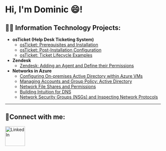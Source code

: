 <h1>Hi, I'm Dominic <a href="https://linkedin.com/in/domsbusiness/"></a>😄!</h1>

<h2>👨‍💻 Information Technology Projects:</h2>

- <b>osTicket (Help Desk Ticketing System)</b>
  - [osTicket: Prerequisites and Installation](https://github.com/DomSecurity/osticket-prereqs)
  - [osTicket: Post-Installation Configuration](https://github.com/DomSecurity/post-install-config)
  - [osTicket: Ticket Lifecycle Examples](https://github.com/DomSecurity/ticket-lifecycle)
- <b>Zendesk</b>
  - [Zendesk: Adding an Agent and Define their Permissions](https://github.com/DomSecurity/agent-permissions)
- <b>Networks in Azure</b>
  - [Configuring On-premises Active Directory within Azure VMs](https://github.com/DomSecurity/configure-ad)
  - [Managing Accounts and Group Policy: Active Directory](https://github.com/DomSecurity/managing-accounts-ad)
  - [Network File Shares and Permissions](https://github.com/DomSecurity/Network-file-shares)
  - [Building Intuition for DNS](http://github.com/DomSecurity/Building-Intuition-for-DNS)
  - [Network Security Groups (NSGs) and Inspecting Network Protocols](https://github.com/DomSecurity/azure-network-protocols)

---
<h2>🤳Connect with me:</h2>


[<img align="left" alt="LinkedIn" width="64px" src="https://static.vecteezy.com/system/resources/previews/018/930/587/original/linkedin-logo-linkedin-icon-transparent-free-png.png" />][linkedin]



[linkedin]: www.linkedin.com/in/domsbusiness/
